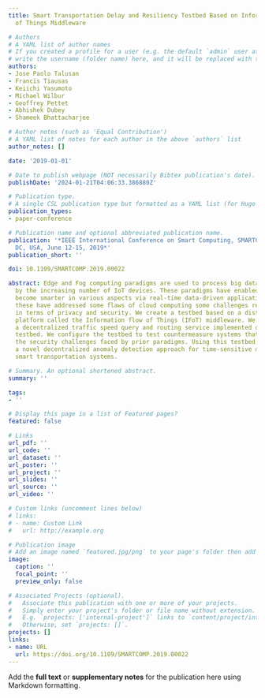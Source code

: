 ```yaml
---
title: Smart Transportation Delay and Resiliency Testbed Based on Information Flow
  of Things Middleware

# Authors
# A YAML list of author names
# If you created a profile for a user (e.g. the default `admin` user at `content/authors/admin/`), 
# write the username (folder name) here, and it will be replaced with their full name and linked to their profile.
authors:
- Jose Paolo Talusan
- Francis Tiausas
- Keiichi Yasumoto
- Michael Wilbur
- Geoffrey Pettet
- Abhishek Dubey
- Shameek Bhattacharjee

# Author notes (such as 'Equal Contribution')
# A YAML list of notes for each author in the above `authors` list
author_notes: []

date: '2019-01-01'

# Date to publish webpage (NOT necessarily Bibtex publication's date).
publishDate: '2024-01-21T04:06:33.386880Z'

# Publication type.
# A single CSL publication type but formatted as a YAML list (for Hugo requirements).
publication_types:
- paper-conference

# Publication name and optional abbreviated publication name.
publication: '*IEEE International Conference on Smart Computing, SMARTCOMP 2019, Washington,
  DC, USA, June 12-15, 2019*'
publication_short: ''

doi: 10.1109/SMARTCOMP.2019.00022

abstract: Edge and Fog computing paradigms are used to process big data generated
  by the increasing number of IoT devices. These paradigms have enabled cities to
  become smarter in various aspects via real-time data-driven applications. While
  these have addressed some flaws of cloud computing some challenges remain particularly
  in terms of privacy and security. We create a testbed based on a distributed processing
  platform called the Information flow of Things (IFoT) middleware. We briefly describe
  a decentralized traffic speed query and routing service implemented on this framework
  testbed. We configure the testbed to test countermeasure systems that aim to address
  the security challenges faced by prior paradigms. Using this testbed, we investigate
  a novel decentralized anomaly detection approach for time-sensitive distributed
  smart transportation systems.

# Summary. An optional shortened abstract.
summary: ''

tags:
- ''

# Display this page in a list of Featured pages?
featured: false

# Links
url_pdf: ''
url_code: ''
url_dataset: ''
url_poster: ''
url_project: ''
url_slides: ''
url_source: ''
url_video: ''

# Custom links (uncomment lines below)
# links:
# - name: Custom Link
#   url: http://example.org

# Publication image
# Add an image named `featured.jpg/png` to your page's folder then add a caption below.
image:
  caption: ''
  focal_point: ''
  preview_only: false

# Associated Projects (optional).
#   Associate this publication with one or more of your projects.
#   Simply enter your project's folder or file name without extension.
#   E.g. `projects: ['internal-project']` links to `content/project/internal-project/index.md`.
#   Otherwise, set `projects: []`.
projects: []
links:
- name: URL
  url: https://doi.org/10.1109/SMARTCOMP.2019.00022
---
```


Add the **full text** or **supplementary notes** for the publication here using Markdown formatting.
